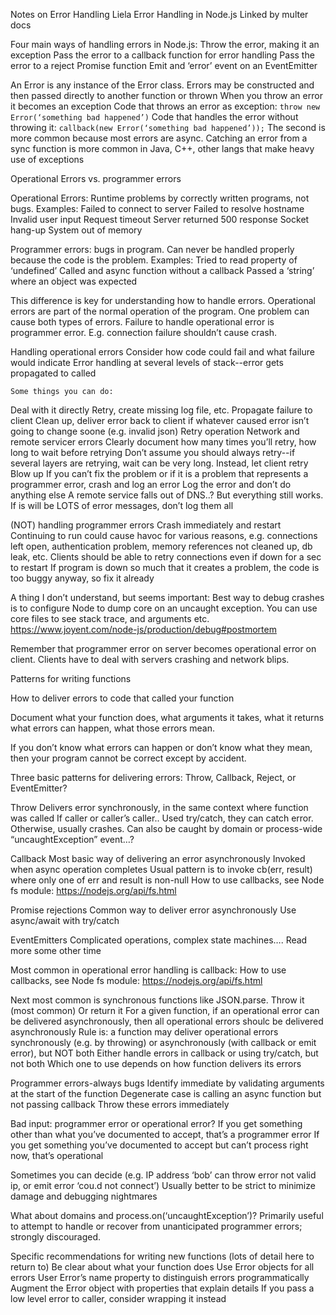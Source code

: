Notes on Error Handling Liela
Error Handling in Node.js
Linked by multer docs

Four main ways of handling errors in Node.js:
Throw the error, making it an exception
Pass the error to a callback function for error handling
Pass the error to a reject Promise function
Emit and ‘error’ event on an EventEmitter

An Error is any instance of the Error class. 
Errors may be constructed and then passed directly to another function or thrown 
When you throw an error it becomes an exception 
Code that throws an error as exception:  `throw new Error(‘something bad happened’)`
Code that handles the error without throwing it: `callback(new Error(‘something bad happened’));`
The second is more common because most errors are async. Catching an error from a sync function is more common in Java, C++, other langs that make heavy use of exceptions

Operational Errors vs. programmer errors 

Operational Errors: Runtime problems by correctly written programs, not bugs. Examples:
Failed to connect to server
Failed to resolve hostname
Invalid user input
Request timeout
Server returned 500 response
Socket hang-up
System out of memory

Programmer errors: bugs in program. Can never be handled properly because the code is the problem. Examples: 
Tried to read property of ‘undefined’
Called and async function without a callback
Passed a ‘string’ where an object was expected

This difference is key for understanding how to handle errors.
Operational errors are part of the normal operation of the program.
One problem can cause both types of errors.
Failure to handle operational error is programmer error. E.g. connection failure shouldn’t cause crash.

Handling operational errors
	Consider how code could fail and what failure would indicate
	Error handling at several levels of stack--error gets propagated to called

	Some things you can do:
Deal with it directly
Retry, create missing log file, etc.
Propagate failure to client 
Clean up, deliver error back to client if whatever caused error isn’t going to change soone (e.g. invalid json)
Retry operation 
Network and remote servicer errors 
Clearly document how many times you’ll retry, how long to wait before retrying 
Don’t assume you should always retry--if several layers are retrying, wait can be very long. Instead, let client retry 
Blow up 
If you can’t fix the problem or if it is a problem that represents a programmer error, crash and log an error 
Log the error and don’t do anything else 
A remote service falls out of DNS..? But everything still works. If is will be LOTS of error messages, don’t log them all 


(NOT) handling programmer errors 
Crash immediately and restart 
Continuing to run could cause havoc for various reasons, e.g. connections left open, authentication problem, memory references not cleaned up, db leak, etc.
Clients should be able to retry connections even if down for a sec to restart 
If program is down so much that it creates a problem, the code is too buggy anyway, so fix it already

  A thing I don’t understand, but seems important: 
Best way to debug crashes is to configure Node to dump core on an uncaught exception. You can use core files to see stack trace, and arguments etc. 
https://www.joyent.com/node-js/production/debug#postmortem

Remember that programmer error on server becomes operational error on client. Clients have to deal with servers crashing and network blips.

Patterns for writing functions

How to deliver errors to code that called your function 

Document what your function does, what arguments it takes, what it returns what errors can happen, what those errors mean.

If you don’t know what errors can happen or don’t know what they mean, then your program cannot be correct except by accident.

Three basic patterns for delivering errors: Throw, Callback, Reject, or EventEmitter?

Throw 
Delivers error synchronously, in the same context where function was called 
If caller or caller’s caller.. Used try/catch, they can catch error. 
Otherwise, usually crashes. 
Can also be caught by domain or process-wide “uncaughtException” event…?

Callback
Most basic way of delivering an error asynchronously 
Invoked when async operation completes
Usual pattern is to invoke cb(err, result) where only one of err and result is non-null 
How to use callbacks, see Node fs module: https://nodejs.org/api/fs.html

Promise rejections 
Common way to deliver error asynchronously 
Use async/await with try/catch

EventEmitters 
Complicated operations, complex state machines…. Read more some other time 

Most common in operational error handling is callback: How to use callbacks, see Node fs module: https://nodejs.org/api/fs.html

Next most common is synchronous functions like JSON.parse.
Throw it (most common)
Or return it 
For a given function, if an operational error can be delivered asynchronously, then all operational errors shoulc be delivered asynchronously 
Rule is: a function may deliver operational errors synchronously (e.g. by throwing) or asynchronously (with callback or emit error), but NOT both 
Either handle errors in callback or using try/catch, but not both
Which one to use depends on how function delivers its errors 

Programmer errors-always bugs 
Identify immediate by validating arguments at the start of the function 
Degenerate case is calling an async function but not passing callback 
Throw these errors immediately 



Bad input: programmer error or operational error?
If you get something other than what you’ve documented to accept, that’s a programmer error 
If you get something you’ve documented to accept but can’t process right now, that’s operational

Sometimes you can decide (e.g. IP address ‘bob’ can throw error not valid ip, or emit error ‘cou.d not connect’)
Usually better to be strict to minimize damage and debugging nightmares 

What about domains and process.on(‘uncaughtException’)?
Primarily useful to attempt to handle or recover from unanticipated programmer errors; strongly discouraged.

Specific recommendations for writing new functions (lots of detail here to return to)
Be clear about what your function does
Use Error objects for all errors
User Error’s name property to distinguish errors programmatically
Augment the Error object with properties that explain details 
If you pass a low level error to caller, consider wrapping it instead



